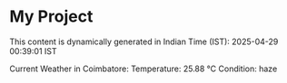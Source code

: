 # My Project

This content is dynamically generated in Indian Time (IST): 2025-04-29 00:39:01 IST


Current Weather in Coimbatore:
Temperature: 25.88 °C
Condition: haze
